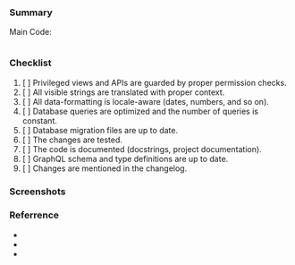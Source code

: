 ### Summary
<!-- Please mention all relevant issue numbers. -->
Main Code: []()
```

```

###  Checklist
<!-- Please keep this section. It will make maintainer's life easier. -->

1. [ ] Privileged views and APIs are guarded by proper permission checks.
1. [ ] All visible strings are translated with proper context.
1. [ ] All data-formatting is locale-aware (dates, numbers, and so on).
1. [ ] Database queries are optimized and the number of queries is constant.
1. [ ] Database migration files are up to date.
1. [ ] The changes are tested.
1. [ ] The code is documented (docstrings, project documentation).
1. [ ] GraphQL schema and type definitions are up to date.
1. [ ] Changes are mentioned in the changelog.

### Screenshots
<!-- If your changes affect the UI, providing "before" and "after" screenshots will
greatly reduce the amount of work needed to review your work. -->

### Referrence
<!-- Put some necessary link for referrence of the PR  -->

- []()
- []()
- []()
